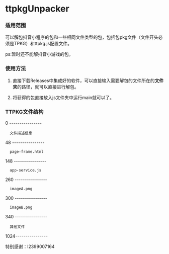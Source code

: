 # ttpkgUnpacker

### 适用范围

可以解包抖音小程序的包和一些相同文件类型的包，包括包pkg文件（文件开头必须是TPKG）和ttpkg.js配置文件。

ps:暂时还不能解抖音小游戏的包。

### 使用方法

1. 直接下载Releases中集成好的软件，可以直接输入需要解包的文件所在的**文件夹**的路径，就可以直接进行解包。

2. 将获得的包直接放入js文件夹中运行main就可以了。

### TTPKG文件结构

0   ----------------

      文件描述信息
      
48  ----------------

      page-frame.html
      
148 ----------------

      app-service.js
      
260 ----------------

      imageA.png
      
300 ----------------

      imageB.png
      
340 ----------------

      其他文件
      
1024----------------

特别感谢：l2399007164

